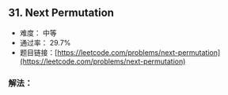 ## 31. Next Permutation


- 难度： 中等
- 通过率： 29.7%
- 题目链接：[https://leetcode.com/problems/next-permutation](https://leetcode.com/problems/next-permutation)



### 解法：